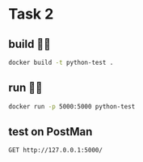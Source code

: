 # Task 2

## build 👷‍♂️

```bash
docker build -t python-test .
```

## run 🏃‍♂️

```bash
docker run -p 5000:5000 python-test
```

## test on PostMan

```
GET http://127.0.0.1:5000/
```